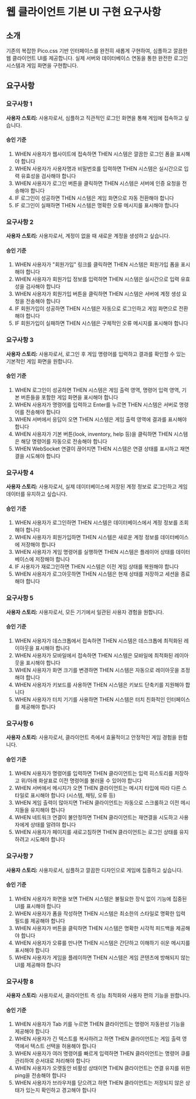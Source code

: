 # 웹 클라이언트 기본 UI 구현 요구사항

## 소개

기존의 복잡한 Pico.css 기반 인터페이스를 완전히 새롭게 구현하여, 심플하고 깔끔한 웹 클라이언트 UI를 제공합니다. 실제 서버와 데이터베이스 연동을 통한 완전한 로그인 시스템과 게임 화면을 구현합니다.

## 요구사항

### 요구사항 1

**사용자 스토리:** 사용자로서, 심플하고 직관적인 로그인 화면을 통해 게임에 접속하고 싶습니다.

#### 승인 기준

1. WHEN 사용자가 웹사이트에 접속하면 THEN 시스템은 깔끔한 로그인 폼을 표시해야 합니다
2. WHEN 사용자가 사용자명과 비밀번호를 입력하면 THEN 시스템은 실시간으로 입력 유효성을 검사해야 합니다
3. WHEN 사용자가 로그인 버튼을 클릭하면 THEN 시스템은 서버에 인증 요청을 전송해야 합니다
4. IF 로그인이 성공하면 THEN 시스템은 게임 화면으로 자동 전환해야 합니다
5. IF 로그인이 실패하면 THEN 시스템은 명확한 오류 메시지를 표시해야 합니다

### 요구사항 2

**사용자 스토리:** 사용자로서, 계정이 없을 때 새로운 계정을 생성하고 싶습니다.

#### 승인 기준

1. WHEN 사용자가 "회원가입" 링크를 클릭하면 THEN 시스템은 회원가입 폼을 표시해야 합니다
2. WHEN 사용자가 회원가입 정보를 입력하면 THEN 시스템은 실시간으로 입력 유효성을 검사해야 합니다
3. WHEN 사용자가 회원가입 버튼을 클릭하면 THEN 시스템은 서버에 계정 생성 요청을 전송해야 합니다
4. IF 회원가입이 성공하면 THEN 시스템은 자동으로 로그인하고 게임 화면으로 전환해야 합니다
5. IF 회원가입이 실패하면 THEN 시스템은 구체적인 오류 메시지를 표시해야 합니다

### 요구사항 3

**사용자 스토리:** 사용자로서, 로그인 후 게임 명령어를 입력하고 결과를 확인할 수 있는 기본적인 게임 화면을 원합니다.

#### 승인 기준

1. WHEN 로그인이 성공하면 THEN 시스템은 게임 출력 영역, 명령어 입력 영역, 기본 버튼들을 포함한 게임 화면을 표시해야 합니다
2. WHEN 사용자가 명령어를 입력하고 Enter를 누르면 THEN 시스템은 서버로 명령어를 전송해야 합니다
3. WHEN 서버에서 응답이 오면 THEN 시스템은 게임 출력 영역에 결과를 표시해야 합니다
4. WHEN 사용자가 기본 버튼(look, inventory, help 등)을 클릭하면 THEN 시스템은 해당 명령어를 자동으로 전송해야 합니다
5. WHEN WebSocket 연결이 끊어지면 THEN 시스템은 연결 상태를 표시하고 재연결을 시도해야 합니다

### 요구사항 4

**사용자 스토리:** 사용자로서, 실제 데이터베이스에 저장된 계정 정보로 로그인하고 게임 데이터를 유지하고 싶습니다.

#### 승인 기준

1. WHEN 사용자가 로그인하면 THEN 시스템은 데이터베이스에서 계정 정보를 조회해야 합니다
2. WHEN 사용자가 회원가입하면 THEN 시스템은 새로운 계정 정보를 데이터베이스에 저장해야 합니다
3. WHEN 사용자가 게임 명령어를 실행하면 THEN 시스템은 플레이어 상태를 데이터베이스에 저장해야 합니다
4. IF 사용자가 재로그인하면 THEN 시스템은 이전 게임 상태를 복원해야 합니다
5. WHEN 사용자가 로그아웃하면 THEN 시스템은 현재 상태를 저장하고 세션을 종료해야 합니다

### 요구사항 5

**사용자 스토리:** 사용자로서, 모든 기기에서 일관된 사용자 경험을 원합니다.

#### 승인 기준

1. WHEN 사용자가 데스크톱에서 접속하면 THEN 시스템은 데스크톱에 최적화된 레이아웃을 표시해야 합니다
2. WHEN 사용자가 모바일에서 접속하면 THEN 시스템은 모바일에 최적화된 레이아웃을 표시해야 합니다
3. WHEN 사용자가 화면 크기를 변경하면 THEN 시스템은 자동으로 레이아웃을 조정해야 합니다
4. WHEN 사용자가 키보드를 사용하면 THEN 시스템은 키보드 단축키를 지원해야 합니다
5. WHEN 사용자가 터치 기기를 사용하면 THEN 시스템은 터치 친화적인 인터페이스를 제공해야 합니다

### 요구사항 6

**사용자 스토리:** 사용자로서, 클라이언트 측에서 효율적이고 안정적인 게임 경험을 원합니다.

#### 승인 기준

1. WHEN 사용자가 명령어를 입력하면 THEN 클라이언트는 입력 히스토리를 저장하고 위/아래 화살표로 이전 명령어를 불러올 수 있어야 합니다
2. WHEN 서버에서 메시지가 오면 THEN 클라이언트는 메시지 타입에 따라 다른 스타일로 표시해야 합니다 (시스템, 채팅, 오류 등)
3. WHEN 게임 출력이 많아지면 THEN 클라이언트는 자동으로 스크롤하고 이전 메시지들을 유지해야 합니다
4. WHEN 네트워크 연결이 불안정하면 THEN 클라이언트는 재연결을 시도하고 사용자에게 상태를 알려야 합니다
5. WHEN 사용자가 페이지를 새로고침하면 THEN 클라이언트는 로그인 상태를 유지하려고 시도해야 합니다

### 요구사항 7

**사용자 스토리:** 사용자로서, 심플하고 깔끔한 디자인으로 게임에 집중하고 싶습니다.

#### 승인 기준

1. WHEN 사용자가 화면을 보면 THEN 시스템은 불필요한 장식 없이 기능에 집중된 UI를 표시해야 합니다
2. WHEN 사용자가 폼을 작성하면 THEN 시스템은 최소한의 스타일로 명확한 입력 필드를 제공해야 합니다
3. WHEN 사용자가 버튼을 클릭하면 THEN 시스템은 명확한 시각적 피드백을 제공해야 합니다
4. WHEN 사용자가 오류를 만나면 THEN 시스템은 간단하고 이해하기 쉬운 메시지를 표시해야 합니다
5. WHEN 사용자가 게임을 플레이하면 THEN 시스템은 게임 콘텐츠에 방해되지 않는 UI를 제공해야 합니다

### 요구사항 8

**사용자 스토리:** 사용자로서, 클라이언트 측 성능 최적화와 사용자 편의 기능을 원합니다.

#### 승인 기준

1. WHEN 사용자가 Tab 키를 누르면 THEN 클라이언트는 명령어 자동완성 기능을 제공해야 합니다
2. WHEN 사용자가 긴 텍스트를 복사하려고 하면 THEN 클라이언트는 게임 출력 영역에서 텍스트 선택을 허용해야 합니다
3. WHEN 사용자가 여러 명령어를 빠르게 입력하면 THEN 클라이언트는 명령어 큐를 관리하여 순서대로 처리해야 합니다
4. WHEN 사용자가 오랫동안 비활성 상태이면 THEN 클라이언트는 연결 유지를 위한 ping을 전송해야 합니다
5. WHEN 사용자가 브라우저를 닫으려고 하면 THEN 클라이언트는 저장되지 않은 상태가 있는지 확인하고 경고해야 합니다